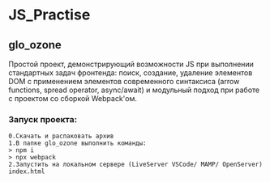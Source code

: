 # JS_Practise

## glo_ozone
Простой проект, демонстрирующий возможности JS при выполнении стандартных задач фронтенда: поиск, создание, удаление элементов DOM с применением элементов современного синтаксиса (arrow functions, spread operator, async/await) и модульный подход при работе с проектом со сборкой Webpack'ом.
  ### Запуск проекта:
    0.Скачать и распаковать архив
    1.В папке glo_ozone выполнить команды:
    > npm i 
    > npx webpack
    2.Запустить на локальном сервере (LiveServer VSCode/ MAMP/ OpenServer) index.html
